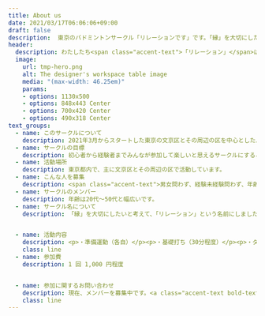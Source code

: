 ```yaml
---
title: About us
date: 2021/03/17T06:06:06+09:00
draft: false
description:  東京のバドミントンサークル「リレーションです」です。「縁」を大切にしたいと考えて、この名前にしました。
header:
  description: わたしたち<span class="accent-text">「リレーション」</span>は、参加した<span class="accent-text">誰もが楽しい</span>と思えることを目標にしたバドミントンサークルです。
  image:
    url: tmp-hero.png
    alt: The designer's workspace table image
    media: "(max-width: 46.25em)"
    params:
    - options: 1130x500
    - options: 848x443 Center
    - options: 700x420 Center
    - options: 490x318 Center
text_groups:
  - name: このサークルについて
    description: 2021年3月からスタートした東京の文京区とその周辺の区を中心としたバドミントンチームです。<span class="accent-text">現在、メンバーを募集</span>しています！
  - name: サークルの目標
    description: 初心者から経験者までみんなが参加して楽しいと思えるサークルにすることです！
  - name: 活動場所
    description: 東京都内で、主に文京区とその周辺の区で活動しています。
  - name: こんな人を募集
    description: <span class="accent-text">男女問わず、経験未経験問わず、年齢問わず楽しく仲良くでき、バドミントンに興味がある方</span>を募集しています。    
  - name: サークルのメンバー
    description: 年齢は20代～50代と幅広いです。
  - name: サークル名について
    description: 「縁」を大切にしたいと考えて、「リレーション」という名前にしました。


  - name: 活動内容
    description: <p>・準備運動（各自）</p><p>・基礎打ち（30分程度）</p><p>・ダブルス形式での試合（レベル分けに対応）</p><p>・ミックスダブルス試合</p><p>（※その他、レクリエーションなどについては検討中です）</p>
    class: line
  - name: 参加費
    description: 1 回 1,000 円程度


  - name: 参加に関するお問い合わせ
    description: 現在、メンバーを募集中です。<a class="accent-text bold-text" href="https://www.net-menber.com/look/data/129098.html">スポーツやろうよ！</a>からご連絡ください。
    class: line
---
```



